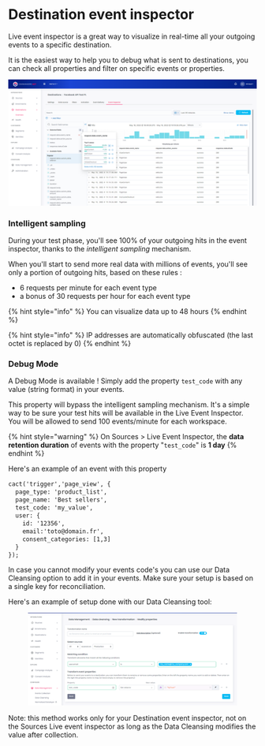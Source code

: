 # Destination event inspector

Live event inspector is a great way to visualize in real-time all your outgoing events to a specific destination.

It is the easiest way to help you to debug what is sent to destinations, you can check all properties and filter on specific events or properties.

![](<../../.gitbook/assets/image (1) (2) (1) (1).png>)

### Intelligent sampling

During your test phase, you'll see 100% of your outgoing hits in the event inspector, thanks to the _intelligent sampling_ mechanism.

When you'll start to send more real data with millions of events, you'll see only a portion of outgoing hits, based on these rules :&#x20;

* 6 requests per minute for each event type
* a bonus of 30 requests per hour for each event type

{% hint style="info" %}
You can visualize data up to 48 hours
{% endhint %}

{% hint style="info" %}
IP addresses are automatically obfuscated (the last octet is replaced by 0)
{% endhint %}

### **Debug Mode**

A Debug Mode is available ! Simply add the property `test_code` with any value (string format) in your events.&#x20;

This property will bypass the intelligent sampling mechanism. It's a simple way to be sure your test hits will be available in the Live Event Inspector.\
You will be allowed to send 100 events/minute for each workspace.

{% hint style="warning" %}
On Sources > Live Event Inspector, the **data retention duration** of events with the property "`test_code`" is **1 day**
{% endhint %}

Here's an example of an event with this property

```
cact('trigger','page_view', {
  page_type: 'product_list',
  page_name: 'Best sellers',
  test_code: 'my_value',
  user: {
    id: '12356',
    email:'toto@domain.fr',
    consent_categories: [1,3]
  }
});
```

In case you cannot modify your events code's you can use our Data Cleansing option to add it in your events. Make sure your setup is based on a single key for reconciliation.&#x20;

Here's an example of setup done with our Data Cleansing tool:

<figure><img src="../../.gitbook/assets/image (1) (1) (3).png" alt=""><figcaption></figcaption></figure>

Note: this method works only for your Destination event inspector, not on the Sources Live event inspector as long as the Data Cleansing modifies the value after collection.
